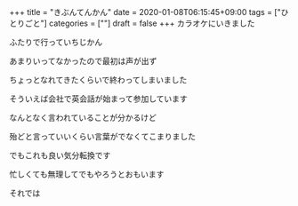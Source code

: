 +++
title = "きぶんてんかん"
date = 2020-01-08T06:15:45+09:00
tags = ["ひとりごと"]
categories = [""]
draft = false
+++
カラオケにいきました

ふたりで行っていちじかん

あまりいってなかったので最初は声が出ず

ちょっとなれてきたくらいで終わってしまいました

そういえば会社で英会話が始まって参加しています

なんとなく言われていることが分かるけど

殆どと言っていいくらい言葉がでなくてこまりました

でもこれも良い気分転換です

忙しくても無理してでもやろうとおもいます

それでは
